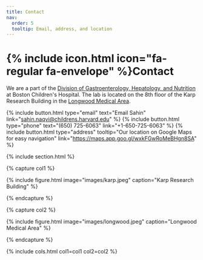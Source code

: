 ```yaml
---
title: Contact
nav:
  order: 5
  tooltip: Email, address, and location
---
```


# {% include icon.html icon="fa-regular fa-envelope" %}Contact

We are a part of the <a href="https://www.childrenshospital.org/research/divisions/gastroenterology-hepatology-and-nutrition-research">Division of Gastroenterology, Hepatology, and Nutrition</a> at Boston Children's Hospital. The lab is located on the 8th floor of the Karp Research Building in the <a href="https://campustour.hms.harvard.edu/#UMAP_2014022756162">Longwood Medical Area</a>.

{%
  include button.html
  type="email"
  text="Email Sahin"
  link="sahin.naqvi@childrens.harvard.edu"
%}
{%
  include button.html
  type="phone"
  text="(650) 725-6063"
  link="+1-650-725-6063"
%}
{%
  include button.html
  type="address"
  tooltip="Our location on Google Maps for easy navigation"
  link="https://maps.app.goo.gl/wxkFGwRoMeBHgn8SA"
%}

{% include section.html %}

{% capture col1 %}

{%
  include figure.html
  image="images/karp.jpeg"
  caption="Karp Research Building"
%}

{% endcapture %}

{% capture col2 %}

{%
  include figure.html
  image="images/longwood.jpeg"
  caption="Longwood Medical Area"
%}

{% endcapture %}

{% include cols.html col1=col1 col2=col2 %}
